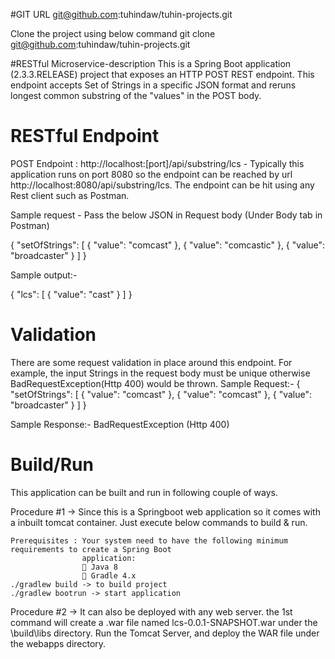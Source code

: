 #GIT URL
git@github.com:tuhindaw/tuhin-projects.git

Clone the project using below command
git clone git@github.com:tuhindaw/tuhin-projects.git

#RESTful Microservice-description
This is a Spring Boot application (2.3.3.RELEASE) project that exposes an HTTP POST REST endpoint. This endpoint accepts Set of Strings in a specific JSON format
and reruns longest common substring of the "values" in the POST body. 

# RESTful Endpoint
POST Endpoint : http://localhost:[port]/api/substring/lcs - Typically this application runs on port 8080 so the endpoint can be reached by
url http://localhost:8080/api/substring/lcs. The endpoint can be hit using any Rest client such as Postman.

Sample request - Pass the below JSON in Request body (Under Body tab in Postman)

{
    "setOfStrings": [
        {
            "value": "comcast"
        },
        {
            "value": "comcastic"
        },
        {
            "value": "broadcaster"
        }
    ]
}

Sample output:-

{
    "lcs": [
        {
            "value": "cast"
        }
    ]
}


# Validation
There are some request validation in place around this endpoint. For example, the input Strings in the request body must be unique otherwise
BadRequestException(Http 400) would be thrown.
Sample Request:-
{
    "setOfStrings": [
        {
            "value": "comcast"
        },
        {
            "value": "comcast"
        },
        {
            "value": "broadcaster"
        }
    ]
}

Sample Response:-
BadRequestException (Http 400)

# Build/Run

This application can be built and run in following couple of ways.

Procedure #1 -> Since this is a Springboot web application so it comes with a inbuilt tomcat container. Just execute below commands to build & run.
    
    Prerequisites : Your system need to have the following minimum requirements to create a Spring Boot
                    application:
                     Java 8
                     Gradle 4.x 
    ./gradlew build -> to build project
    ./gradlew bootrun -> start application

Procedure #2 -> It can also be deployed with any web server. the 1st command will create a .war file named lcs-0.0.1-SNAPSHOT.war under 
the \build\libs directory. Run the Tomcat Server, and deploy the WAR file under the webapps directory. 


